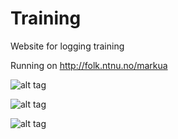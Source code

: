 # Training
Website for logging training

Running on http://folk.ntnu.no/markua


![alt tag](http://puu.sh/nnxXo/8cee9f9027.png)

![alt tag](http://puu.sh/nny0M/b57eea43f0.png)

![alt tag](http://puu.sh/n7IfI/6e18ee1cad.png)



